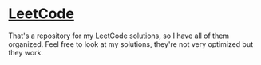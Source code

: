 # [LeetCode](https://leetcode.com/)
That's a repository for my LeetCode solutions, so I have all of them organized. Feel free to look at my solutions, they're not very optimized but they work.
